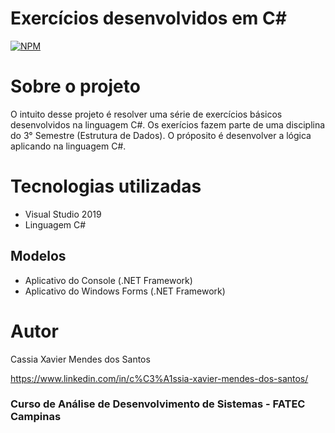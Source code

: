 # Exercícios desenvolvidos em C#
[![NPM](https://img.shields.io/npm/l/react)]([https://github.com/devsuperior/sds1-wmazoni/blob/master/LICENSE](https://github.com/CassiaXMS/exercicios-em-CSharp/blob/main/LICENCE)) 

# Sobre o projeto

O intuito desse projeto é resolver uma série de exercícios básicos desenvolvidos na linguagem C#.
Os exerícios fazem parte de uma disciplina do 3° Semestre (Estrutura de Dados).
O próposito é desenvolver a lógica aplicando na linguagem C#.

# Tecnologias utilizadas

 - Visual Studio 2019
 - Linguagem C#

## Modelos

  - Aplicativo do Console (.NET Framework)
  - Aplicativo do Windows Forms (.NET Framework)

# Autor

Cassia Xavier Mendes dos Santos

https://www.linkedin.com/in/c%C3%A1ssia-xavier-mendes-dos-santos/

### Curso de Análise de Desenvolvimento de Sistemas - FATEC Campinas
